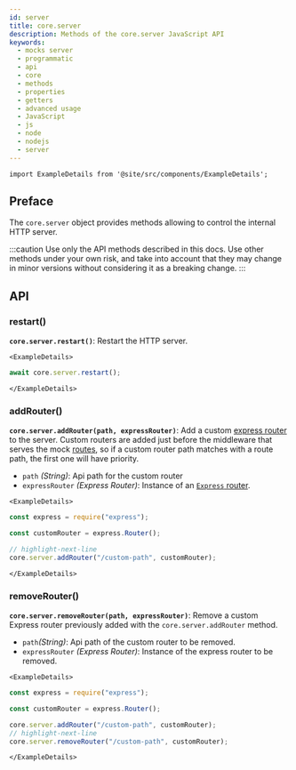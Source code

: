 ```yaml
---
id: server
title: core.server
description: Methods of the core.server JavaScript API
keywords:
  - mocks server
  - programmatic
  - api
  - core
  - methods
  - properties
  - getters
  - advanced usage
  - JavaScript
  - js
  - node
  - nodejs
  - server
---
```


```mdx-code-block
import ExampleDetails from '@site/src/components/ExampleDetails';
```

## Preface

The `core.server` object provides methods allowing to control the internal HTTP server.

:::caution
Use only the API methods described in this docs. Use other methods under your own risk, and take into account that they may change in minor versions without considering it as a breaking change.
:::

## API

### restart()

__`core.server.restart()`__: Restart the HTTP server.

```mdx-code-block
<ExampleDetails>
```

```js
await core.server.restart();
```

```mdx-code-block
</ExampleDetails>
```

### addRouter()

__`core.server.addRouter(path, expressRouter)`__: Add a custom [express router](https://expressjs.com/es/guide/routing.html) to the server. Custom routers are added just before the middleware that serves the mock [routes](usage/routes.md), so if a custom router path matches with a route path, the first one will have priority.
* `path` _(String)_: Api path for the custom router
* `expressRouter` _(Express Router)_: Instance of an [`Express` router](https://expressjs.com/es/guide/routing.html).

```mdx-code-block
<ExampleDetails>
```

```js
const express = require("express");

const customRouter = express.Router();

// highlight-next-line
core.server.addRouter("/custom-path", customRouter);
```

```mdx-code-block
</ExampleDetails>
```

### removeRouter()

__`core.server.removeRouter(path, expressRouter)`__: Remove a custom Express router previously added with the `core.server.addRouter` method.
* `path`_(String)_: Api path of the custom router to be removed.
* `expressRouter` _(Express Router)_: Instance of the express router to be removed.

```mdx-code-block
<ExampleDetails>
```

```js
const express = require("express");

const customRouter = express.Router();

core.server.addRouter("/custom-path", customRouter);
// highlight-next-line
core.server.removeRouter("/custom-path", customRouter);
```

```mdx-code-block
</ExampleDetails>
```
